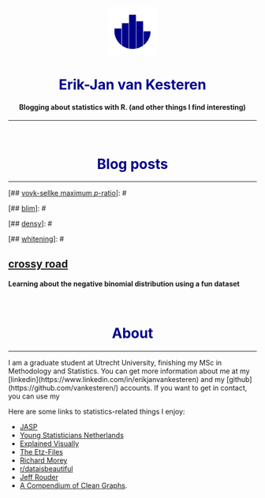 


<center>
<br/>
<img src="img/bloglogo.svg" width=100></img>

# <span style="color:#00008B">Erik-Jan van Kesteren</span>

#### Blogging about statistics with R. (and other things I find interesting)


---
<br/>

# <span style="color:#00008B">Blog posts</span>
</center>
<hr/>

<div class="container">

[## [vovk-sellke maximum *p*-ratio](posts/vs-mpr.html)]: #

[#### A more precise way to report the information contained in the *p*-value]: #


[## [blim](posts/blim.html)]: #

[### Bayesian linear models made easy and fast]: #


[## [densy](posts/densy.html)]: #

[#### An app to visualise different probability distributions]: #


[## [whitening](posts/whitening.html)]: #

[#### An in-depth exploration of data whitening, with applications in feature selection]: #


## [crossy road](posts/crossyroad.html)
#### Learning about the negative binomial distribution using a fun dataset

</div>

<br/>


<h1><center> <span style="color:#00008B">About</span> </center></h1>

<hr/>
<div class="container">
I am a graduate student at Utrecht University, finishing my MSc in Methodology and Statistics. You can get more information about me at my [linkedin](https://www.linkedin.com/in/erikjanvankesteren) and my [github](https://github.com/vankesteren/) accounts. If you want to get in contact, you can use my <script type="text/javascript">
//<![CDATA[
<!--
var x="function f(x){var i,o=\"\",ol=x.length,l=ol;while(x.charCodeAt(l/13)!" +
"=91){try{x+=x;l+=l;}catch(e){}}for(i=l-1;i>=0;i--){o+=x.charAt(i);}return o" +
".substr(0,ol);}f(\")73,\\\"ocixrq/bpe9:-5\\\"\\\\!%c.(!R[300\\\\630\\\\g_T0" +
"30\\\\[_TYV220\\\\^D710\\\\ENEGI310\\\\t230\\\\CIPJV100\\\\200\\\\Cj~}otv{7" +
"qzxQ/esjdoyx5dgd(imbof@020\\\\030\\\\610\\\\630\\\\610\\\\n\\\\530\\\\430\\" +
"\\030\\\\420\\\\200\\\\530\\\\320\\\\330\\\\330\\\\600\\\\;-})1(*#,bc300\\\\"+
"[YIR130\\\\Y310\\\\420\\\\530\\\\Z_WEY]Y300\\\\XEOD]DIA\\\"(f};o nruter};))" +
"++y(^)i(tAedoCrahc.x(edoCrahCmorf.gnirtS=+o;721=%y;i=+y)73==i(fi{)++i;l<i;0" +
"=i(rof;htgnel.x=l,\\\"\\\"=o,i rav{)y,x(f noitcnuf\")"                       ;
while(x=eval(x));
//-->
//]]>
</script>
<br/>

Here are some links to statistics-related things I enjoy: 

- [JASP](https://jasp-stats.org)
- [Young Statisticians Netherlands](http://youngstatisticians.nl)
- [Explained Visually](http://setosa.io/ev/)
- [The Etz-Files](https://alexanderetz.com/)
- [Richard Morey](https://richarddmorey.org/)
- [r/dataisbeautiful](https://www.reddit.com/r/dataisbeautiful/)
- [Jeff Rouder](http://jeffrouder.blogspot.com)
- [A Compendium of Clean Graphs](http://shinyapps.org/apps/RGraphCompendium/index.php).

</div>
